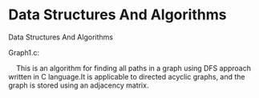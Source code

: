 # Data Structures And Algorithms
 Data Structures And Algorithms

 Graph1.c:

    This is an algorithm for finding all paths in a graph using DFS approach written in C language.It is applicable to directed acyclic graphs, and the graph is stored using an adjacency matrix.
